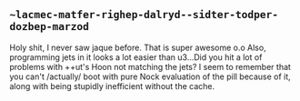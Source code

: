 ## `~lacmec-matfer-righep-dalryd--sidter-todper-dozbep-marzod`
Holy shit, I never saw jaque before. That is super awesome o.o Also, programming jets in it looks a lot easier than u3...Did you hit a lot of problems with ++ut's Hoon not matching the jets? I seem to remember that you can't /actually/ boot with pure Nock evaluation of the pill because of it, along with being stupidly inefficient without the cache.